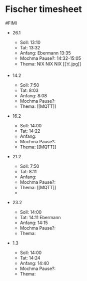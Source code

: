 # Fischer timesheet
#FIMI 

- 26.1
	- Soll: 13:10
	- Tat: 13:32
	- Anfang: Ebermann 13:35
	- Mochma Pause?: 14:32-15:05
	- Thema: NIX NIX NIX [[☠️.jpg]]

- 14.2
	- Soll: 7:50
	- Tat: 8:03
	- Anfang: 8:08
	- Mochma Pause?:
	- Thema: [[MQTT]]

- 16.2
	- Soll: 14:00
	- Tat: 14:22
	- Anfang: 
	- Mochma Pause?:
	- Thema: [[MQTT]]
	
- 21.2
	- Soll: 7:50
	- Tat: 8:11
	- Anfang: 
	- Mochma Pause?:
	- Thema: [[MQTT]]
	- 
- 23.2
	- Soll: 14:00
	- Tat: 14:11 Ebermann
	- Anfang:  14:15
	- Mochma Pause?:
	- Thema: 

- 1.3
	- Soll: 14:00
	- Tat: 14:24
	- Anfang:  14:40
	- Mochma Pause?:
	- Thema: 
